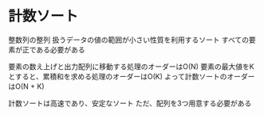# 計数ソート
整数列の整列
扱うデータの値の範囲が小さい性質を利用するソート
すべての要素が正である必要がある

要素の数え上げと出力配列に移動する処理のオーダーはO(N)
要素の最大値をKとすると、累積和を求める処理のオーダーはO(K)
よって計数ソートのオーダーはO(N + K)

計数ソートは高速であり、安定なソート
ただ、配列を3つ用意する必要がある
